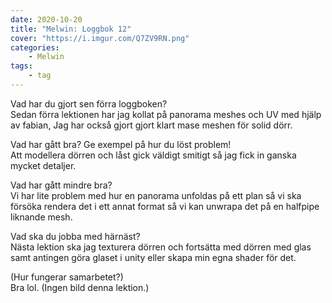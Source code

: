 ```yaml
---
date: 2020-10-20
title: "Melwin: Loggbok 12"
cover: "https://i.imgur.com/Q7ZV9RN.png"
categories: 
    - Melwin
tags:
    - tag
---
```


Vad har du gjort sen förra loggboken?  
Sedan förra lektionen har jag kollat på panorama meshes och UV med hjälp av fabian, Jag har också gjort gjort klart mase meshen för solid dörr.

Vad har gått bra? Ge exempel på hur du löst problem!  
Att modellera dörren och låst gick väldigt smitigt så jag fick in ganska mycket detaljer.

Vad har gått mindre bra?   
Vi har lite problem med hur en panorama unfoldas på ett plan så vi ska försöka rendera det i ett annat format så vi kan unwrapa det på en halfpipe liknande mesh.

Vad ska du jobba med härnäst?  
Nästa lektion ska jag texturera dörren och fortsätta med dörren med glas samt antingen göra glaset i unity eller skapa min egna shader för det.

(Hur fungerar samarbetet?)  
Bra lol.
(Ingen bild denna lektion.)
